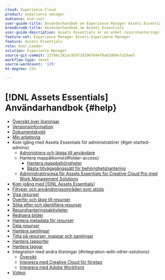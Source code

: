 ```yaml
---
cloud: Experience Cloud
product: experience manager
audience: end-user
user-guide-title: Användarhandbok om Experience Manager Assets Essentials
breadcrumb-title: Användarhandbok om Assets Essentials
user-guide-description: Assets Essentials är en enkel resurshanteringslösning som fungerar inifrån andra Experience Cloud-program.
feature-set: Experience Manager Assets,Experience Manager
feature: Assets Essentials
role: User,Leader
solution: Experience Manager
source-git-commit: 22786c182ac959739396f694f0a63d84efa28ae5
workflow-type: tm+mt
source-wordcount: '129'
ht-degree: 25%

---
```



# [!DNL Assets Essentials] Användarhandbok {#help}

+ [Översikt över lösningar](introduction.md)
+ [Versionsinformation](release-notes.md)
+ [Dokumentskydd](security-overview.md)
+ [Min arbetsyta](my-workspace.md)
+ Kom igång med Assets Essentials för administratörer {#get-started-admins}
   + [Administrera och lägga till användare](deploy-administer.md)
   + Hantera mappåtkomst{#folder-access}
      + [Hantera mappbehörigheter](manage-permissions.md)
      + [Bästa tillvägagångssätt för behörighetshantering](permission-management-best-practices.md)
   + [Administratörsresa för Assets Essentials for Creative Cloud Pro med Work Management Solutions](assets-essentials-cc-pro-work-management-admin-journey.md)
+ [Kom igång med [!DNL Assets Essentials]](get-started.md)
+ [Filtyper och användningsområden som stöds](supported-file-formats.md)
+ [Visa resurser](navigate-view.md)
+ [Överför och lägg till resurser](add-delete.md)
+ [Söka efter och identifiera resurser](search.md)
+ [Resurshanteringsaktiviteter](manage-organize.md)
+ [Redigera bilder](edit-images.md)
+ [Hantera metadata för resurser](metadata.md)
+ [Dela resurser](share-links-for-assets.md)
+ [Hantera samlingar](manage-collections.md)
+ [Titta på resurser, mappar och samlingar](manage-notifications.md)
+ [Hantera rapporter](manage-reports.md)
+ [Hantera taggar](tagging-management.md)
+ Integration med andra lösningar {#integration-with-other-solutions}
   + [Översikt](integration.md)
   + [Integrera med Creative Cloud för företag](integrate-with-creative-cloud.md)
   + [Integrera med Adobe Workfront](integrate-with-workfront.md)
+ [Videor](https://experienceleague.adobe.com/docs/experience-manager-learn/assets-essentials/overview.html)
